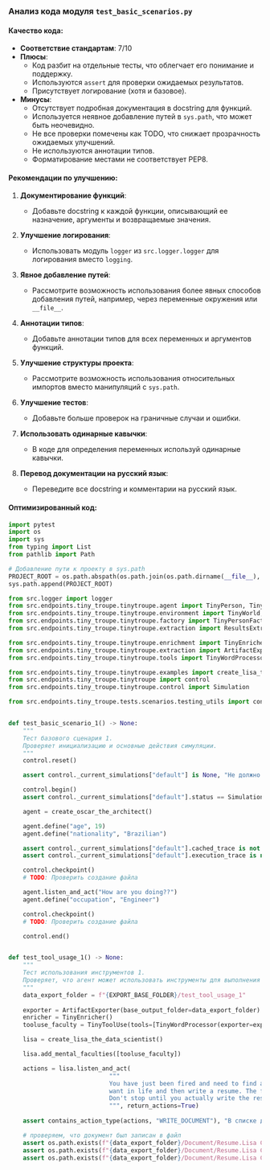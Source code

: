 ### **Анализ кода модуля `test_basic_scenarios.py`**

#### **Качество кода**:
- **Соответствие стандартам**: 7/10
- **Плюсы**:
  - Код разбит на отдельные тесты, что облегчает его понимание и поддержку.
  - Используются `assert` для проверки ожидаемых результатов.
  - Присутствует логирование (хотя и базовое).
- **Минусы**:
  - Отсутствует подробная документация в docstring для функций.
  - Используется неявное добавление путей в `sys.path`, что может быть неочевидно.
  - Не все проверки помечены как TODO, что снижает прозрачность ожидаемых улучшений.
  - Не используются аннотации типов.
  - Форматирование местами не соответствует PEP8.

#### **Рекомендации по улучшению**:
1. **Документирование функций**:
   - Добавьте docstring к каждой функции, описывающий ее назначение, аргументы и возвращаемые значения.

2. **Улучшение логирования**:
   -  Использовать модуль `logger` из `src.logger.logger` для логирования вместо `logging`.

3. **Явное добавление путей**:
   - Рассмотрите возможность использования более явных способов добавления путей, например, через переменные окружения или `__file__`.

4. **Аннотации типов**:
   - Добавьте аннотации типов для всех переменных и аргументов функций.

5. **Улучшение структуры проекта**:
   - Рассмотрите возможность использования относительных импортов вместо манипуляций с `sys.path`.

6. **Улучшение тестов**:
   - Добавьте больше проверок на граничные случаи и ошибки.

7. **Использовать одинарные кавычки**:
   - В коде для определения переменных используй одинарные кавычки.

8. **Перевод документации на русский язык**:
   - Переведите все docstring и комментарии на русский язык.

#### **Оптимизированный код**:

```python
import pytest
import os
import sys
from typing import List
from pathlib import Path

# Добавление пути к проекту в sys.path
PROJECT_ROOT = os.path.abspath(os.path.join(os.path.dirname(__file__), "..", ".."))
sys.path.append(PROJECT_ROOT)

from src.logger import logger
from src.endpoints.tiny_troupe.tinytroupe.agent import TinyPerson, TinyToolUse
from src.endpoints.tiny_troupe.tinytroupe.environment import TinyWorld, TinySocialNetwork
from src.endpoints.tiny_troupe.tinytroupe.factory import TinyPersonFactory
from src.endpoints.tiny_troupe.tinytroupe.extraction import ResultsExtractor

from src.endpoints.tiny_troupe.tinytroupe.enrichment import TinyEnricher
from src.endpoints.tiny_troupe.tinytroupe.extraction import ArtifactExporter
from src.endpoints.tiny_troupe.tinytroupe.tools import TinyWordProcessor

from src.endpoints.tiny_troupe.tinytroupe.examples import create_lisa_the_data_scientist, create_oscar_the_architect, create_marcos_the_physician
from src.endpoints.tiny_troupe.tinytroupe import control
from src.endpoints.tiny_troupe.tinytroupe.control import Simulation

from src.endpoints.tiny_troupe.tests.scenarios.testing_utils import contains_action_type, EXPORT_BASE_FOLDER


def test_basic_scenario_1() -> None:
    """
    Тест базового сценария 1.
    Проверяет инициализацию и основные действия симуляции.
    """
    control.reset()

    assert control._current_simulations["default"] is None, "Не должно быть запущенных симуляций."

    control.begin()
    assert control._current_simulations["default"].status == Simulation.STATUS_STARTED, "Симуляция должна быть запущена."

    agent = create_oscar_the_architect()

    agent.define("age", 19)
    agent.define("nationality", "Brazilian")

    assert control._current_simulations["default"].cached_trace is not None, "Должен быть кэшированный трейс."
    assert control._current_simulations["default"].execution_trace is not None, "Должен быть трейс выполнения."

    control.checkpoint()
    # TODO: Проверить создание файла

    agent.listen_and_act("How are you doing??")
    agent.define("occupation", "Engineer")

    control.checkpoint()
    # TODO: Проверить создание файла

    control.end()


def test_tool_usage_1() -> None:
    """
    Тест использования инструментов 1.
    Проверяет, что агент может использовать инструменты для выполнения задач.
    """
    data_export_folder = f"{EXPORT_BASE_FOLDER}/test_tool_usage_1"
    
    exporter = ArtifactExporter(base_output_folder=data_export_folder)
    enricher = TinyEnricher()
    tooluse_faculty = TinyToolUse(tools=[TinyWordProcessor(exporter=exporter, enricher=enricher)])

    lisa = create_lisa_the_data_scientist()

    lisa.add_mental_faculties([tooluse_faculty])

    actions = lisa.listen_and_act(
                            """
                            You have just been fired and need to find a new job. You decide to think about what you 
                            want in life and then write a resume. The file must be titled **exactly** 'Resume'.
                            Don't stop until you actually write the resume.
                            """, return_actions=True)
    
    assert contains_action_type(actions, "WRITE_DOCUMENT"), "В списке действий должен быть WRITE_DOCUMENT."

    # проверяем, что документ был записан в файл
    assert os.path.exists(f"{data_export_folder}/Document/Resume.Lisa Carter.docx"), "Документ должен быть записан в файл."
    assert os.path.exists(f"{data_export_folder}/Document/Resume.Lisa Carter.json"), "Документ должен быть записан в файл."
    assert os.path.exists(f"{data_export_folder}/Document/Resume.Lisa Carter.md"), "Документ должен быть записан в файл."